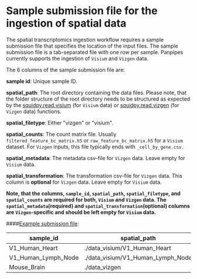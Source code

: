 Sample submission file for the ingestion of spatial data
===========================

The spatial transcriptomics ingestion workflow requires a sample submission file that specifies the location of the input files. The sample submission file is a tab-separated file with one row per sample. Panpipes currently supports the ingestion of `Visium` and `Vizgen` data.


The 6 columns of the sample submission file are: 


**sample id**: Unique sample ID. 

**spatial_path**: The root directory containing the data files. Please note, that the folder structure of the root directory needs to be structured as expected by the [squidpy.read.visium](https://squidpy.readthedocs.io/en/stable/api/squidpy.read.visium.html) (for `Visium` data) or [squidpy.read.vizgen](https://squidpy.readthedocs.io/en/stable/api/squidpy.read.vizgen.html) (for `Vizgen` data) functions.


**spatial_filetype**: Either "vizgen" or "visium". 

**spatial_counts**: The count matrix file. Usually `filtered_feature_bc_matrix.h5` or `raw_feature_bc_matrix.h5` for a `Visium` dataset. For `Vizgen` inputs, this file typically ends with `_cell_by_gene.csv.`

**spatial_metadata**: The metadata csv-file for `Vizgen` data. Leave empty for `Visium` data. 

**spatial_transformation**: The transformation csv-file for `Vizgen` data. This column is **optional** for `Vizgen` data. Leave empty for `Visium` data. 


**Note, that the columns, `sample_id`, `spatial_path`, `spatial_filetype`, and `spatial_counts` are required for both, `Visium` and `Vizgen` data. The `spatial_metadata`(required) and `spatial_transformation`(optional) columns are `Vizgen`-specific and should be left empty for `Visium` data.**


####<u>Example submission file</u>:


| sample_id | spatial_path | spatial_filetype | spatial_counts                          | spatial_metadata                         | spatial_transformation |
| --------- |--------------|------------------|-----------------------------------------|------------------------------------------|--------------------|
| V1_Human_Heart |./data_visium/V1_Human_Heart |visium |V1_Human_Heart_filtered_feature_bc_matrix.h5 |
| V1_Human_Lymph_Node |./data_visium/V1_Human_Lymph_Node| visium | V1_Human_Lymph_Node_filtered_feature_bc_matrix.h5 |
Mouse_Brain	 | ./data_vizgen |	vizgen	| cell_by_gene_S1R1.csv	| cell_metadata_S1R1.csv |	images_micron_to_mosaic_pixel_transform.csv





